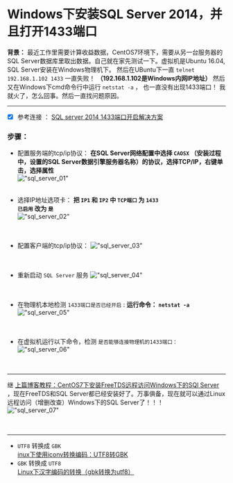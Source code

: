 Windows下安装SQL Server 2014，并且打开1433端口
==========================
**背景：** 最近工作里需要计算收益数据，CentOS7环境下，需要从另一台服务器的SQL Server数据库里取出数据。自己就在家先测试一下。虚拟机是Ubuntu 16.04, SQL Server安装在Windows物理机下。
然后在UBuntu下一直 `telnet 192.168.1.102 1433` 一直失败！ **（192.168.1.102是Windows内网IP地址）** 然后又在Windows下cmd命令行中运行 `netstat -a` ， 也一直没有出现1433端口！ 我就火了，怎么回事。然后一直找问题原因。

**********
* [x] 参考连接 ： 
[SQL server 2014 1433端口开启解决方案](https://blog.csdn.net/qq_33412610/article/details/74858100)<br />

### 步骤：
* 配置服务端的tcp/ip协议：
**在SQL Server网络配置中选择 `CAOSX` （安装过程中，设置的SQL Server数据引擎服务器名称）的协议，选择TCP/IP，右键单击，选择属性**<br />
!["sql_server_01"](https://github.com/tycao/tycao.github.io/blob/master/src/sql_server_01.png "sql_server_01")<br /><br />

* 选择IP地址选项卡：
**把 `IP1` 和 `IP2` 中 `TCP端口` 为 `1433`** <br />
**`已启用` 改为 `是`** <br />
!["sql_server_02"](https://github.com/tycao/tycao.github.io/blob/master/src/sql_server_02.png "sql_server_02")<br /><br /><br />

* 配置客户端的tcp/ip协议：
!["sql_server_03"](https://github.com/tycao/tycao.github.io/blob/master/src/sql_server_03.png "sql_server_03")<br /><br /><br />

* 重新启动 `SQL Server` 服务
!["sql_server_04"](https://github.com/tycao/tycao.github.io/blob/master/src/sql_server_04.png "sql_server_04")<br /><br /><br />

* 在物理机本地检测 `1433端口是否已经开启` :
**运行命令： `netstat -a`** <br />
!["sql_server_05"](https://github.com/tycao/tycao.github.io/blob/master/src/sql_server_05.png "sql_server_05")<br /><br /><br />

* 在虚拟机运行以下命令，检测 `是否能够连接物理机的1433端口：` <br />
!["sql_server_06"](https://github.com/tycao/tycao.github.io/blob/master/src/sql_server_06.png "sql_server_06")<br /><br /><br />


*************************
继 [上篇博客教程：CentOS7下安装FreeTDS远程访问Windows下的SQl Server](https://github.com/tycao/tycao.github.io/blob/master/FreeTDS_ON_CentOS7.md) ，现在FreeTDS和SQL Server都已经安装好了。万事俱备，现在就可以通过Linux远程访问（增删改查）Windows下的SQL Server了！！！<br />
!["sql_server_07"](https://github.com/tycao/tycao.github.io/blob/master/src/sql_server_07.png "sql_server_07")<br /><br /><br />


******************************************************************
* `UTF8` 转换成 `GBK` <br />
[inux下使用iconv转换编码：UTF8转GBK](http://blog.sina.com.cn/s/blog_69b6a7c601012ywh.html)<br />
* `GBK` 转换成 `UTF8` <br />
[Linux下汉字编码的转换（gbk转换为utf8）](https://blog.csdn.net/lvhongya/article/details/7011019)<br />